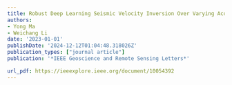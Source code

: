 ```yaml
---
title: Robust Deep Learning Seismic Velocity Inversion Over Varying Acquisitions
authors:
- Yong Ma
- Weichang Li
date: '2023-01-01'
publishDate: '2024-12-12T01:04:48.318026Z'
publication_types: ["journal article"]
publication: '*IEEE Geoscience and Remote Sensing Letters*'

url_pdf: https://ieeexplore.ieee.org/document/10054392
---
```

